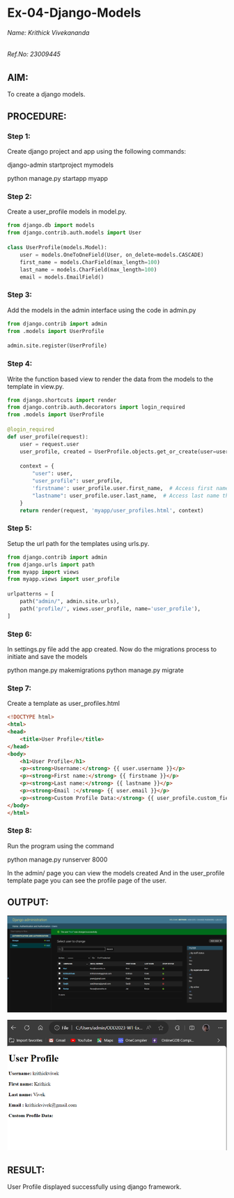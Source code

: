 # Ex-04-Django-Models
###### Name: Krithick Vivekananda 
###### Ref.No: 23009445


## AIM:
To create a django models.

## PROCEDURE:
### Step 1: 
Create django project and app using the following commands:

django-admin startproject mymodels

python manage.py startapp myapp

### Step 2: 
Create a user_profile models in model.py.
```python
from django.db import models
from django.contrib.auth.models import User

class UserProfile(models.Model):
    user = models.OneToOneField(User, on_delete=models.CASCADE)
    first_name = models.CharField(max_length=100)
    last_name = models.CharField(max_length=100)
    email = models.EmailField()
```

### Step 3:
Add the models in the admin interface using the code in admin.py
```python
from django.contrib import admin
from .models import UserProfile

admin.site.register(UserProfile)
```
### Step 4:
Write the function based view to render the data from the models to the template in view.py.
```python
from django.shortcuts import render
from django.contrib.auth.decorators import login_required
from .models import UserProfile

@login_required
def user_profile(request):
    user = request.user
    user_profile, created = UserProfile.objects.get_or_create(user=user)

    context = {
        "user": user,
        "user_profile": user_profile,
        'firstname': user_profile.user.first_name,  # Access first name through the related User model
        "lastname": user_profile.user.last_name,  # Access last name through the related User model
    }
    return render(request, 'myapp/user_profiles.html', context)
```

### Step 5:
Setup the url path for the templates using urls.py.
```python
from django.contrib import admin
from django.urls import path
from myapp import views
from myapp.views import user_profile

urlpatterns = [
    path("admin/", admin.site.urls),
    path('profile/', views.user_profile, name='user_profile'),
]
```

### Step 6:
In settings.py file add the app created.
Now do the migrations process to initiate and save the models

python mange.py makemigrations
python manage.py migrate

### Step 7:
Create a template as user_profiles.html
```html
<!DOCTYPE html>
<html>
<head>
    <title>User Profile</title>
</head>
<body>
    <h1>User Profile</h1>
    <p><strong>Username:</strong> {{ user.username }}</p>
    <p><strong>First name:</strong> {{ firstname }}</p>
    <p><strong>Last name:</strong> {{ lastname }}</p>
    <p><strong>Email :</strong> {{ user.email }}</p>
    <p><strong>Custom Profile Data:</strong> {{ user_profile.custom_field }}</p>
</body>
</html>

```

### Step 8:
Run the program using the command

python manage.py runserver 8000

In the admin/ page you can view the models created
And  in the user_profile template page you can see the profile page of the user.

## OUTPUT:
![Out](<Screenshot 2023-10-20 113404.png>)


![output](<Screenshot 2023-11-18 203627.png>)

## RESULT:
User Profile displayed successfully using django framework.
